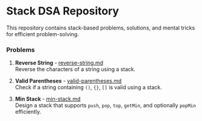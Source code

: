 # Stack DSA Repository

This repository contains stack-based problems, solutions, and mental tricks for efficient problem-solving.

### Problems

1. **Reverse String** - [reverse-string.md](./problems/reverse-string.md)  
   Reverse the characters of a string using a stack.

2. **Valid Parentheses** - [valid-parentheses.md](./problems/valid-parentheses.md)  
   Check if a string containing `()`, `{}`, `[]` is valid using a stack.

3. **Min Stack** - [min-stack.md](./problems/min-stack.md)  
   Design a stack that supports `push`, `pop`, `top`, `getMin`, and optionally `popMin` efficiently.


